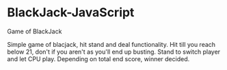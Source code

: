 # BlackJack-JavaScript
Game of BlackJack

Simple game of blacjack, hit stand and deal functionality.
Hit till you reach below 21, don't if you aren't as you'll end up busting.
Stand to switch player and let CPU play.
Depending on total end score, winner decided.

